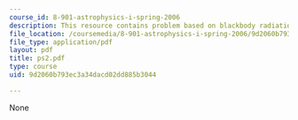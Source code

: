 ```yaml
---
course_id: 8-901-astrophysics-i-spring-2006
description: This resource contains problem based on blackbody radiation, Saha equation.
file_location: /coursemedia/8-901-astrophysics-i-spring-2006/9d2060b793ec3a34dacd02dd885b3044_ps2.pdf
file_type: application/pdf
layout: pdf
title: ps2.pdf
type: course
uid: 9d2060b793ec3a34dacd02dd885b3044

---
```

None